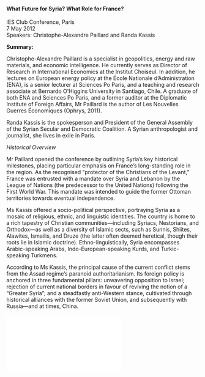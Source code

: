<h4>What Future for Syria? What Role for France?</h4>

IES Club Conference, Paris  
7 May 2012  
Speakers: Christophe-Alexandre Paillard and Randa Kassis

<b>Summary:</b>	

Christophe-Alexandre Paillard is a specialist in geopolitics, energy and raw materials, and economic intelligence. He currently serves as Director of Research in International Economics at the Institut Choiseul. In addition, he lectures on European energy policy at the École Nationale d’Administration (ENA), is a senior lecturer at Sciences Po Paris, and a teaching and research associate at Bernardo O’Higgins University in Santiago, Chile. A graduate of both ENA and Sciences Po Paris, and a former auditor at the Diplomatic Institute of Foreign Affairs, Mr Paillard is the author of Les Nouvelles Guerres Économiques (Ophrys, 2011).

Randa Kassis is the spokesperson and President of the General Assembly of the Syrian Secular and Democratic Coalition. A Syrian anthropologist and journalist, she lives in exile in Paris.


<i>Historical Overview</i>

Mr Paillard opened the conference by outlining Syria’s key historical milestones, placing particular emphasis on France’s long-standing role in the region. As the recognised “protector of the Christians of the Levant,” France was entrusted with a mandate over Syria and Lebanon by the League of Nations (the predecessor to the United Nations) following the First World War. This mandate was intended to guide the former Ottoman territories towards eventual independence.

Ms Kassis offered a socio-political perspective, portraying Syria as a mosaic of religious, ethnic, and linguistic identities. The country is home to a rich tapestry of Christian communities—including Syriacs, Nestorians, and Orthodox—as well as a diversity of Islamic sects, such as Sunnis, Shiites, Alawites, Ismailis, and Druze (the latter often deemed heretical, though their roots lie in Islamic doctrine). Ethno-linguistically, Syria encompasses Arabic-speaking Arabs, Indo-European-speaking Kurds, and Turkic-speaking Turkmens.

According to Ms Kassis, the principal cause of the current conflict stems from the Assad regime’s paranoid authoritarianism. Its foreign policy is anchored in three fundamental pillars: unwavering opposition to Israel; rejection of current national borders in favour of reviving the notion of a “Greater Syria”; and a steadfastly anti-Western stance, cultivated through historical alliances with the former Soviet Union, and subsequently with Russia—and at times, China.


![](166.pdf)
<p></p>
